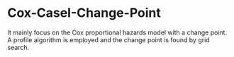 # Cox-CaseI-Change-Point
It mainly focus on the Cox proportional hazards model with a change point. A profile algorithm is employed and the change point is found by grid search.
